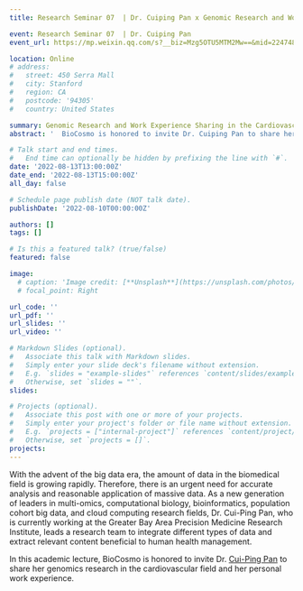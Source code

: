 ```yaml
---
title: Research Seminar 07  | Dr. Cuiping Pan x Genomic Research and Work Experience Sharing in the Cardiovascular Field

event: Research Seminar 07  | Dr. Cuiping Pan
event_url: https://mp.weixin.qq.com/s?__biz=Mzg5OTU5MTM2Mw==&mid=2247483995&idx=1&sn=1761324f3888cea5d2a963c8ea303e41&chksm=c051bff7f72636e1ee85b57e42a36a22c8ce0e7c45c676ddb273e997cdb9800f77dfc8c41c4b#rd

location: Online
# address:
#   street: 450 Serra Mall
#   city: Stanford
#   region: CA
#   postcode: '94305'
#   country: United States

summary: Genomic Research and Work Experience Sharing in the Cardiovascular Field
abstract: '  BioCosmo is honored to invite Dr. Cuiping Pan to share her research in genomic studies in the cardiovascular field and personal work experiences.'

# Talk start and end times.
#   End time can optionally be hidden by prefixing the line with `#`.
date: '2022-08-13T13:00:00Z'
date_end: '2022-08-13T15:00:00Z'
all_day: false

# Schedule page publish date (NOT talk date).
publishDate: '2022-08-10T00:00:00Z'

authors: []
tags: []

# Is this a featured talk? (true/false)
featured: false

image:
  # caption: 'Image credit: [**Unsplash**](https://unsplash.com/photos/bzdhc5b3Bxs)'
  # focal_point: Right

url_code: ''
url_pdf: ''
url_slides: ''
url_video: ''

# Markdown Slides (optional).
#   Associate this talk with Markdown slides.
#   Simply enter your slide deck's filename without extension.
#   E.g. `slides = "example-slides"` references `content/slides/example-slides.md`.
#   Otherwise, set `slides = ""`.
slides:

# Projects (optional).
#   Associate this post with one or more of your projects.
#   Simply enter your project's folder or file name without extension.
#   E.g. `projects = ["internal-project"]` references `content/project/deep-learning/index.md`.
#   Otherwise, set `projects = []`.
projects:
---
```

With the advent of the big data era, the amount of data in the biomedical field is growing rapidly. Therefore, there is an urgent need for accurate analysis and reasonable application of massive data. As a new generation of leaders in multi-omics, computational biology, bioinformatics, population cohort big data, and cloud computing research fields, Dr. Cui-Ping Pan, who is currently working at the Greater Bay Area Precision Medicine Research Institute, leads a research team to integrate different types of data and extract relevant content beneficial to human health management. 

In this academic lecture, BioCosmo is honored to invite Dr. [Cui-Ping Pan](http://www.pancuiping.net) to share her genomics research in the cardiovascular field and her personal work experience.